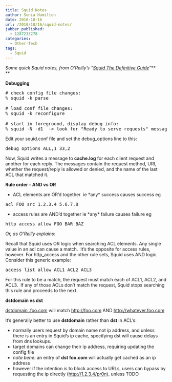 ```yaml
---
title: Squid Notes
author: Sonia Hamilton
date: 2010-10-16
url: /2010/10/16/squid-notes/
jabber_published:
  - 1287233278
categories:
  - Other-Tech
tags:
  - Squid
---
```

*Some quick Squid notes, from O&#8217;Reilly&#8217;s &#8220;[Squid The Definitive Guide][1]&#8220;***  
**

**Debugging**

<pre># check config file changes:
% squid -k parse

# load conf file changes:
% squid -k reconfigure

# start in foreground, display debug info:
% squid -N -d1  -&gt; look for "Ready to serve requests" message</pre>

Edit your squid.conf file and set the debug_options line to this:

<pre>debug_options ALL,1 33,2</pre>

Now, Squid writes a message to **cache.log** for each client request and another for each reply. The messages contain the request method, URI, whether the request/reply is allowed or denied, and the name of the last ACL that matched it.

**Rule order &#8211; AND vs OR**

  * ACL elements are OR&#8217;d together  ie \*any\* success causes success eg

<pre>acl FOO src 1.2.3.4 5.6.7.8</pre>

  * access rules are AND&#8217;d together ie \*any\* failure causes failure eg

<pre>http_access allow FOO BAR BAZ</pre>

*Or, as O&#8217;Reilly explains:*

Recall that Squid uses OR logic when searching ACL elements. Any single value in an acl can cause a match.  It&#8217;s the opposite for access rules, however. For http_access and the other rule sets, Squid uses AND logic. Consider this generic example:

<pre>access_list allow ACL1 ACL2 ACL3</pre>

For this rule to be a match, the request must match each of ACL1, ACL2, and ACL3.  If any of those ACLs don&#8217;t match the request, Squid stops searching this rule and proceeds to the next.

**dstdomain vs dst**

<span style="text-decoration:underline;">dstdomain .foo.com</span> will match <span style="text-decoration:underline;">http://foo.com</span> AND <span style="text-decoration:underline;">http://whatever.foo.com</span>

It&#8217;s generally better to use **dstdomain** rather than **dst** in ACL&#8217;s:

  * normally users request by domain name not ip address, and unless there is an entry in Squid&#8217;s ip cache, specifying dst will cause delays from dns lookups.
  * target domains can change their ip address, requiring updating the config file
  * *nota bene:* an entry of **dst foo.com** will actually get cached as an ip address
  * however if the intention is to block access to URLs, users can bypass by requesting the ip directly (http://1.2.3.4/pr0n), unless TODO

 [1]: http://squidbook.org/
